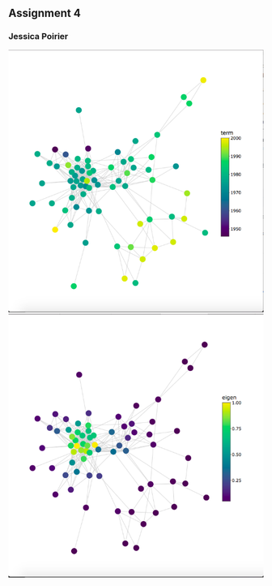 ## Assignment 4
### Jessica Poirier
![alt text](https://github.com/introdh/intro-dh-jesspoirierx/blob/master/Screen%20Shot%202017-11-30%20at%2010.03.39%20PM.png)
![alt text](https://github.com/introdh/intro-dh-jesspoirierx/blob/master/Screen%20Shot%202017-11-30%20at%2010.04.02%20PM.png)
